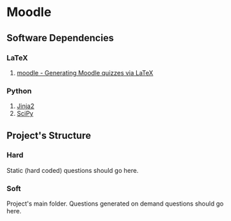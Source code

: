 Moodle
======

Software Dependencies
---------------------

### LaTeX

1. [moodle - Generating Moodle quizzes via LaTeX][1]

### Python

1. [Jinja2][2]
2. [SciPy][3]

Project's Structure
-------------------

### Hard

Static (hard coded) questions should go here.

### Soft

Project's main folder. Questions generated on demand questions should go here.

[1]: https://www.ctan.org/pkg/moodle/
[2]: https://pypi.org/project/Jinja2/
[3]: https://scipy.org/
